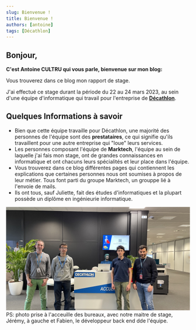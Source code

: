 ```yaml
---
slug: Bienvenue !
title: Bienvenue !
authors: [antoine]
tags: [Décathlon]
---
```


## Bonjour,

**C'est Antoine CULTRU qui vous parle, bienvenue sur mon blog:**  

Vous trouverez dans ce blog mon rapport de stage.  

J'ai effectué ce stage durant la période du 22 au 24 mars 2023, au sein d'une équipe d'informatique qui travail pour l'entreprise de **[Décathlon](https://www.decathlon.fr
)**.  

## Quelques Informations à savoir  

- Bien que cette équipe travaille pour Décathlon, une majorité des personnes de l'équipe sont des **prestataires**, ce qui signifie qu'ils travaillent  pour une autre entreprise qui "loue" leurs services.
- Les personnes composant l'équipe de **Marktech**, l'équipe au sein de laquelle j'ai fais mon stage, ont de grandes connaissances en informatique et ont chacuns leurs spécialités et leur place dans l'équipe.
- Vous trouverez dans ce blog différentes pages qui contiennent les explications que certaines personnes nous ont soumises à propos de leur métier. Tous font parti du groupe Marktech, un grouppe lié à l'envoie de mails.
- Ils ont tous, sauf Juliette, fait des études d'informatiques et la plupart possède un diplôme en ingénieurie informatique.  

![photo stage](./photo-stage.jpg)
PS: photo prise à l'acceuille des bureaux, avec notre maitre de stage, Jérémy, à gauche et Fabien, le développeur back end dde l'équipe.  
